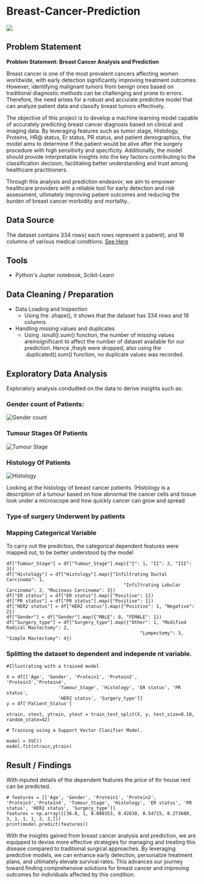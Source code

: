 # Breast-Cancer-Prediction

![](https://github.com/KoreJosh/Breast-Cancer-Prediction/assets/97749198/bafd0a58-dab9-472d-b262-6d3faf639885)

## Problem Statement
**Problem Statement: Breast Cancer Analysis and Prediction**

Breast cancer is one of the most prevalent cancers affecting women worldwide, with early detection significantly improving treatment outcomes. However, identifying malignant tumors from benign ones based on traditional diagnostic methods can be challenging and prone to errors. Therefore, the need arises for a robust and accurate predictive model that can analyze patient data and classify breast tumors effectively.

The objective of this project is to develop a machine learning model capable of accurately predicting breast cancer diagnosis based on clinical and imaging data. By leveraging features such as tumor stage, Histology, Proteins, HR@ status, Er status, PR status, and patient demographics, the model aims to determine if the patient would be alive after the surgery procedure with high sensitivity and specificity. Additionally, the model should provide interpretable insights into the key factors contributing to the classification decision, facilitating better understanding and trust among healthcare practitioners.

Through this analysis and prediction endeavor, we aim to empower healthcare providers with a reliable tool for early detection and risk assessment, ultimately improving patient outcomes and reducing the burden of breast cancer morbidity and mortality..

## Data Source
The dataset contains 334 rows( each rows represent a patient), and 16 columns of various medical condtions. [See Here](https://github.com/KoreJosh/Breast-Cancer-Prediction/files/14451353/BRCA.csv)

## Tools
- Python's Jupter notebook, Scikit-Learn

## Data Cleaning / Preparation

- Data Loading and Inspection
  - Using the .shape(), it shows that the dataset has 334 rows and 16 columns
- Handling missing values and duplicates
  - Using .isnull().sum() function, the number of missing values areinsignificant to affect the number of dataset available for our prediction. Hence ,theyb were dropped, also using the .duplicated().sum() function, no duplicate values was recorded.
    
## Exploratory Data Analysis
Exploratory analysis condudted on the data to derive insights such as:

### Gender count of Patients:
![Gender count](https://github.com/KoreJosh/Breast-Cancer-Prediction/assets/97749198/e9f95a34-a954-4ef9-ad2b-63d8d4ea253c)

### Tumour Stages Of Patients
![Tumour Stage](https://github.com/KoreJosh/Breast-Cancer-Prediction/assets/97749198/ac8b8d03-8a94-4161-b730-00ca5ecc43c7)

### Histology Of Patients
![Histology](https://github.com/KoreJosh/Breast-Cancer-Prediction/assets/97749198/950a15ed-8b2a-4810-af54-02de3a41217f)

Looking at the histology of breast cancer patients. 
(Histology is a description of a tumour based on how abnormal the cancer cells and 
 tissue look under a microscope and how quickly cancer can grow and spread


### Type of surgery Underwent by patients



### Mapping Categorical Variable
To carry out the prediction, the categorical dependent features were mapped out, to be better understood by the model

```
df["Tumour_Stage"] = df["Tumour_Stage"].map({"I": 1, "II": 2, "III": 3})
df["Histology"] = df["Histology"].map({"Infiltrating Ductal Carcinoma": 1, 
                                           "Infiltrating Lobular Carcinoma": 2, "Mucinous Carcinoma": 3})
df["ER status"] = df["ER status"].map({"Positive": 1})
df["PR status"] = df["PR status"].map({"Positive": 1})
df["HER2 status"] = df["HER2 status"].map({"Positive": 1, "Negative": 2})
df["Gender"] = df["Gender"].map({"MALE": 0, "FEMALE": 1})
df["Surgery_type"] = df["Surgery_type"].map({"Other": 1, "Modified Radical Mastectomy": 2, 
                                                 "Lumpectomy": 3, "Simple Mastectomy": 4})
```



### Splitting the dataset to dependent and independe nt variable.

```
#Illustrating with a trained model

X = df[['Age', 'Gender', 'Protein1', 'Protein2', 'Protein3','Protein4', 
                   'Tumour_Stage', 'Histology', 'ER status', 'PR status', 
                   'HER2 status', 'Surgery_type']]
y = df['Patient_Status']

xtrain, xtest, ytrain, ytest = train_test_split(X, y, test_size=0.10, random_state=42)

# Training using a Support Vector Clasifier Model.

model = SVC()
model.fit(xtrain,ytrain)
```


## Result / Findings

With inputed details of the dependent features the price of thr house rent can be predicted.

```
# features = [['Age', 'Gender', 'Protein1', 'Protein2', 'Protein3','Protein4', 'Tumour_Stage', 'Histology', 'ER status', 'PR status', 'HER2 status', 'Surgery_type']]
features = np.array([[36.0, 1, 0.080353, 0.42638, 0.54715, 0.273680, 3, 1, 1, 1, 2, 2,]])
print(model.predict(features))
```
With the insights gained from breast cancer analysis and prediction, we are equipped to devise more effective strategies for managing and treating this disease compared to traditional surgical approaches. By leveraging predictive models, we can enhance early detection, personalize treatment plans, and ultimately elevate survival rates. This advances our journey toward finding comprehensive solutions for breast cancer and improving outcomes for individuals affected by this condition.

